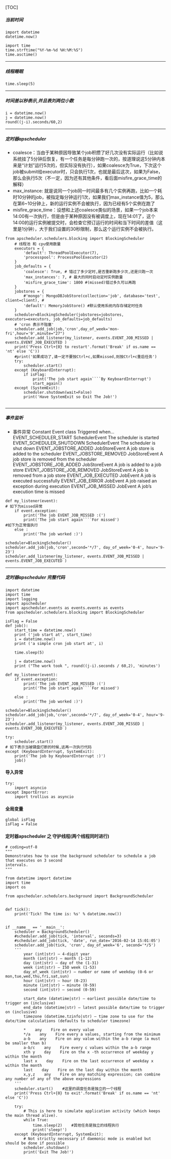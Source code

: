 [TOC]

##### 当前时间
```
import datetime
datetime.now()

import time
time.strftime("%Y-%m-%d %H:%M:%S")
time.asctime()
```
** **
##### 线程睡眠
`time.sleep(5)`
** **
##### 时间差以秒表示,并且表刘两位小数
```
i = datetime.now()
j = datetime.now()
round((j-i).seconds/60,2)
```
** **
##### 定时器apscheduler
- coalesce：当由于某种原因导致某个job积攒了好几次没有实际运行（比如说系统挂了5分钟后恢复，有一个任务是每分钟跑一次的，按道理说这5分钟内本来是“计划”运行5次的，但实际没有执行），如果coalesce为True，下次这个job被submit给executor时，只会执行1次，也就是最后这次，如果为False，那么会执行5次（不一定，因为还有其他条件，看后面misfire_grace_time的解释）
- max_instance: 就是说同一个job同一时间最多有几个实例再跑，比如一个耗时10分钟的job，被指定每分钟运行1次，如果我们max_instance值为5，那么在第6~10分钟上，新的运行实例不会被执行，因为已经有5个实例在跑了
- misfire_grace_time：设想和上述coalesce类似的场景，如果一个job本来14:00有一次执行，但是由于某种原因没有被调度上，现在14:01了，这个14:00的运行实例被提交时，会检查它预订运行的时间和当下时间的差值（这里是1分钟），大于我们设置的30秒限制，那么这个运行实例不会被执行。

```
from apscheduler.schedulers.blocking import BlockingScheduler
    # 线程池 和 cpu使用数量
    executors = {
        'default': ThreadPoolExecutor(7),
        'processpool': ProcessPoolExecutor(2)
    }
    job_defaults = {
        'coalesce': True, # 错过了多少定时,是否重新跑多少次,还是只跑一次
        'max_instances': 7, # 最大的同时启动定时实例数量
        'misfire_grace_time': 1800 #(missed)错过多久可以再跑
    }
    jobstores = {
        #'mongo': MongoDBJobStore(collection='job', database='test', client=client), #
        'default': MemoryJobStore() #默认使用系统内存存储定时任务
    }
    scheduler=BlockingScheduler(jobstores=jobstores, executors=executors, job_defaults=job_defaults)
    # 'cron 表示不阻塞'
    scheduler.add_job(job,'cron',day_of_week='mon-fri',hour='9',minute="27")
    scheduler.add_listener(my_listener, events.EVENT_JOB_MISSED | events.EVENT_JOB_EXECUTED )
    print('Press Ctrl+{0} to restart'.format('Break' if os.name == 'nt' else 'C'))
    #print('如果成功了,请一定不要按Ctrl+c,如果missed,则按Ctrl+c重启任务')
    try:
        scheduler.start()
    except (KeyboardInterrupt):
        if isFlag:
            print('The job start again````By KeyboardInterrupt')
            start_again()
    except (SystemExit):
        scheduler.shutdown(wait=False)
        print('Have SystemExit so Exit The Job!')


```
** **
##### 事件监听
- 事件异常
Constant    Event class Triggered when...
EVENT_SCHEDULER_START   SchedulerEvent  The scheduler is started
EVENT_SCHEDULER_SHUTDOWN    SchedulerEvent  The scheduler is shut down
EVENT_JOBSTORE_ADDED    JobStoreEvent   A job store is added to the scheduler
EVENT_JOBSTORE_REMOVED  JobStoreEvent   A job store is removed from the scheduler
EVENT_JOBSTORE_JOB_ADDED    JobStoreEvent   A job is added to a job store
EVENT_JOBSTORE_JOB_REMOVED  JobStoreEvent   A job is removed from a job store
EVENT_JOB_EXECUTED  JobEvent    A job is executed successfully
EVENT_JOB_ERROR JobEvent    A job raised an exception during execution
EVENT_JOB_MISSED    JobEvent    A job’s execution time is missed

```
def my_listener(event):
# 如下为missed异常
    if event.exception:
        print('The job EVENT_JOB_MISSED :(')
        print('The job start again````For missed')
#如下为正常值执行
    else :
        print('The job worked :)')

scheduler=BlockingScheduler()
scheduler.add_job(job,'cron',second='*/7', day_of_week='0-4', hour='9-23')
scheduler.add_listener(my_listener, events.EVENT_JOB_MISSED | events.EVENT_JOB_EXECUTED )
```
** **
##### 定时器apscheduler 完整代码
```
import datetime
import time
import logging
import apscheduler
import apscheduler.events as events.events as events
from apscheduler.schedulers.blocking import BlockingScheduler

isFlag = False
def job():
    start_time = datetime.now()
    print ('job start at', start_time)
    i = datetime.now()
    print ('a simple cron job start at', i)

    time.sleep(5)

    j = datetime.now()
    print ("The work took ", round((j-i).seconds / 60,2), 'minutes')

def my_listener(event):
    if event.exception:
        print('The job EVENT_JOB_MISSED :(')
        print('The job start again````For missed')

    else :
        print('The job worked :)')

scheduler=BlockingScheduler()
scheduler.add_job(job,'cron',second='*/7', day_of_week='0-4', hour='9-23')
scheduler.add_listener(my_listener, events.EVENT_JOB_MISSED | events.EVENT_JOB_EXECUTED )

try:
    scheduler.start()
# 如下表示当被键盘打断的时候,这再一次执行代码
except (KeyboardInterrupt, SystemExit):
    print('The job by KeyboardInterrupt :)')
    job()
```

#### 导入异常
```
try:
    import asyncio
except ImportError:
    import trollius as asyncio
```

#### 全局变量
```
global isFlag
isFlag = False
```

#### 定时器apscheduler 之 守护线程(两个线程同时进行)
```
# coding=utf-8
"""
Demonstrates how to use the background scheduler to schedule a job that executes on 3 second
intervals.
"""

from datetime import datetime
import time
import os

from apscheduler.schedulers.background import BackgroundScheduler


def tick():
    print('Tick! The time is: %s' % datetime.now())


if __name__ == '__main__':
    scheduler = BackgroundScheduler()
    #scheduler.add_job(tick, 'interval', seconds=3)
    #scheduler.add_job(tick, 'date', run_date='2016-02-14 15:01:05')
    scheduler.add_job(tick, 'cron', day_of_week='6', second='*/5')
    '''
        year (int|str) – 4-digit year
        month (int|str) – month (1-12)
        day (int|str) – day of the (1-31)
        week (int|str) – ISO week (1-53)
        day_of_week (int|str) – number or name of weekday (0-6 or mon,tue,wed,thu,fri,sat,sun)
        hour (int|str) – hour (0-23)
        minute (int|str) – minute (0-59)
        second (int|str) – second (0-59)

        start_date (datetime|str) – earliest possible date/time to trigger on (inclusive)
        end_date (datetime|str) – latest possible date/time to trigger on (inclusive)
        timezone (datetime.tzinfo|str) – time zone to use for the date/time calculations (defaults to scheduler timezone)

        *    any    Fire on every value
        */a    any    Fire every a values, starting from the minimum
        a-b    any    Fire on any value within the a-b range (a must be smaller than b)
        a-b/c    any    Fire every c values within the a-b range
        xth y    day    Fire on the x -th occurrence of weekday y within the month
        last x    day    Fire on the last occurrence of weekday x within the month
        last    day    Fire on the last day within the month
        x,y,z    any    Fire on any matching expression; can combine any number of any of the above expressions
    '''
    scheduler.start()    #这里的调度任务是独立的一个线程
    print('Press Ctrl+{0} to exit'.format('Break' if os.name == 'nt' else 'C'))

    try:
        # This is here to simulate application activity (which keeps the main thread alive).
        while True:
            time.sleep(2)    #其他任务是独立的线程执行
            print('sleep!')
    except (KeyboardInterrupt, SystemExit):
        # Not strictly necessary if daemonic mode is enabled but should be done if possible
        scheduler.shutdown()
        print('Exit The Job!')
```
